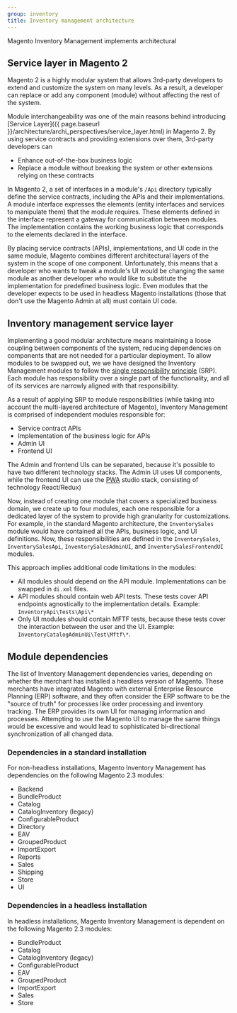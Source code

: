 ```yaml
---
group: inventory
title: Inventory management architecture
---
```


Magento Inventory Management implements architectural

## Service layer in Magento 2

Magento 2 is a highly modular system that allows 3rd-party developers to extend and customize the system on many levels. As a result, a developer can replace or add any component (module) without affecting the rest of the system.

Module interchangeability was one of the main reasons behind introducing [Service Layer]({{ page.baseurl }}/architecture/archi_perspectives/service_layer.html) in Magento 2. By using service contracts and providing extensions over them, 3rd-party developers can

* Enhance out-of-the-box business logic
* Replace a module without breaking the system or other extensions relying on these contracts

In Magento 2, a set of interfaces in a module's `/Api` directory typically define the service contracts, including the APIs and their implementations. A module interface expresses the elements (entity interfaces and services to manipulate them) that the module requires. These elements defined in the interface represent a gateway for communication between modules. The implementation contains the working business logic that corresponds to the elements declared in the interface.

By placing service contracts (APIs), implementations, and UI code in the same module, Magento combines different architectural layers of the system in the scope of one component. Unfortunately, this means that a developer who wants to tweak a module's UI would be changing the same module as another developer who would like to substitute the  implementation for predefined business logic. Even modules that the developer expects to be used in headless Magento installations (those that don't use the Magento Admin at all) must contain UI code.

## Inventory management service layer

Implementing a good modular architecture means maintaining a loose coupling between components of the system, reducing dependencies on components that are not needed for a particular deployment. To allow modules to be swapped out, we we have designed the Inventory Management modules to follow the [single responsibility principle](https://en.wikipedia.org/wiki/Single_responsibility_principle) (SRP). Each module has responsibility over a single part of the functionality, and all of its services are narrowly aligned with that responsibility.

As a result of applying SRP to module responsibilities (while taking into account the multi-layered architecture of Magento), Inventory Management is comprised of independent modules responsible for:

* Service contract APIs
* Implementation of the business logic for APIs
* Admin UI
* Frontend UI

The Admin and frontend UIs can be separated, because it's possible to have two different technology stacks. The Admin UI uses UI components, while the frontend UI can use the [PWA](https://magento-research.github.io/pwa-studio/) studio stack, consisting of technology React/Redux)

Now, instead of creating one module that covers a specialized business domain, we create up to four modules, each one responsible for a dedicated layer of the system to provide high granularity for customizations. For example, in the standard Magento architecture, the `InventorySales` module would have contained all the APIs, business logic, and UI definitions. Now, these responsibilities are defined in the `InventorySales`,  `InventorySalesApi`, `InventorySalesAdminUI`, and `InventorySalesFrontendUI` modules.

This approach implies additional code limitations in the modules:

* All modules should depend on the API module. Implementations can be swapped in `di.xml` files.
* API modules should contain web API tests. These tests cover API endpoints agnostically to the implementation details. Example: `InventoryApi\Tests\Api\*`
* Only UI modules should contain MFTF tests, because these tests cover the interaction between the user and the UI. Example: `InventoryCatalogAdminUi\Test\Mftf\*`.

## Module dependencies

The list of Inventory Management dependencies varies, depending on whether the merchant has installed a headless version of Magento. These merchants have integrated Magento with external Enterprise Resource Planning (ERP) software, and they often consider the ERP software to be the "source of truth" for processes like order processing and inventory tracking. The ERP provides its own UI for managing information and processes. Attempting to use the Magento UI to manage the same things would be excessive and would lead to sophisticated bi-directional synchronization of all changed data.


### Dependencies in a standard installation

For non-headless installations, Magento Inventory Management has dependencies on the following Magento 2.3 modules:

* Backend
* BundleProduct
* Catalog
* CatalogInventory (legacy)
* ConfigurableProduct
* Directory
* EAV
* GroupedProduct
* ImportExport
* Reports
* Sales
* Shipping
* Store
* UI

### Dependencies in a headless installation

In headless installations, Magento Inventory Management is dependent on the following Magento 2.3 modules:

* BundleProduct
* Catalog
* CatalogInventory (legacy)
* ConfigurableProduct
* EAV
* GroupedProduct
* ImportExport
* Sales
* Store
